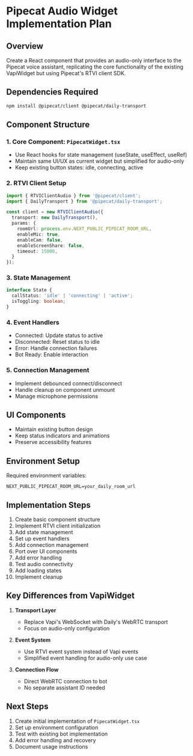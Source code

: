 # Pipecat Audio Widget Implementation Plan

## Overview
Create a React component that provides an audio-only interface to the Pipecat voice assistant, replicating the core functionality of the existing VapiWidget but using Pipecat's RTVI client SDK.

## Dependencies Required
```bash
npm install @pipecat/client @pipecat/daily-transport
```

## Component Structure

### 1. Core Component: `PipecatWidget.tsx`
- Use React hooks for state management (useState, useEffect, useRef)
- Maintain same UI/UX as current widget but simplified for audio-only
- Keep existing button states: idle, connecting, active

### 2. RTVI Client Setup
```typescript
import { RTVIClientAudio } from '@pipecat/client';
import { DailyTransport } from '@pipecat/daily-transport';

const client = new RTVIClientAudio({
  transport: new DailyTransport(),
  params: {
    roomUrl: process.env.NEXT_PUBLIC_PIPECAT_ROOM_URL,
    enableMic: true,
    enableCam: false,
    enableScreenShare: false,
    timeout: 15000,
  }
});
```

### 3. State Management
```typescript
interface State {
  callStatus: 'idle' | 'connecting' | 'active';
  isToggling: boolean;
}
```

### 4. Event Handlers
- Connected: Update status to active
- Disconnected: Reset status to idle
- Error: Handle connection failures
- Bot Ready: Enable interaction

### 5. Connection Management
- Implement debounced connect/disconnect
- Handle cleanup on component unmount
- Manage microphone permissions

## UI Components
- Maintain existing button design
- Keep status indicators and animations
- Preserve accessibility features

## Environment Setup
Required environment variables:
```
NEXT_PUBLIC_PIPECAT_ROOM_URL=your_daily_room_url
```

## Implementation Steps

1. Create basic component structure
2. Implement RTVI client initialization
3. Add state management
4. Set up event handlers
5. Add connection management
6. Port over UI components
7. Add error handling
8. Test audio connectivity
9. Add loading states
10. Implement cleanup

## Key Differences from VapiWidget

1. **Transport Layer**
   - Replace Vapi's WebSocket with Daily's WebRTC transport
   - Focus on audio-only configuration

2. **Event System**
   - Use RTVI event system instead of Vapi events
   - Simplified event handling for audio-only use case

3. **Connection Flow**
   - Direct WebRTC connection to bot
   - No separate assistant ID needed

## Next Steps

1. Create initial implementation of `PipecatWidget.tsx`
2. Set up environment configuration
3. Test with existing bot implementation
4. Add error handling and recovery
5. Document usage instructions 